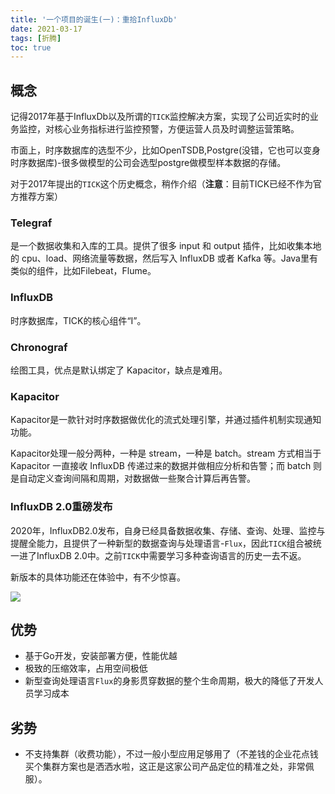 ```yaml
---
title: '一个项目的诞生(一)：重拾InfluxDb'
date: 2021-03-17
tags: [折腾]
toc: true
---
```


## 概念

记得2017年基于InfluxDb以及所谓的`TICK`监控解决方案，实现了公司近实时的业务监控，对核心业务指标进行监控预警，方便运营人员及时调整运营策略。

市面上，时序数据库的选型不少，比如OpenTSDB,Postgre(没错，它也可以变身时序数据库)-很多做模型的公司会选型postgre做模型样本数据的存储。

对于2017年提出的`TICK`这个历史概念，稍作介绍（**注意**：目前TICK已经不作为官方推荐方案）

### Telegraf

是一个数据收集和入库的工具。提供了很多 input 和 output 插件，比如收集本地的 cpu、load、网络流量等数据，然后写入 InfluxDB 或者 Kafka 等。Java里有类似的组件，比如Filebeat，Flume。

### InfluxDB

时序数据库，TICK的核心组件“I”。

### Chronograf

绘图工具，优点是默认绑定了 Kapacitor，缺点是难用。

### Kapacitor

Kapacitor是一款针对时序数据做优化的流式处理引擎，并通过插件机制实现通知功能。

Kapacitor处理一般分两种，一种是 stream，一种是 batch。stream 方式相当于 Kapacitor 一直接收 InfluxDB 传递过来的数据并做相应分析和告警；而 batch 则是自动定义查询间隔和周期，对数据做一些聚合计算后再告警。



### InfluxDB 2.0重磅发布

2020年，InfluxDB2.0发布，自身已经具备数据收集、存储、查询、处理、监控与提醒全能力，且提供了一种新型的数据查询与处理语言-`Flux`，因此`TICK`组合被统一进了InfluxDB 2.0中。之前`TICK`中需要学习多种查询语言的历史一去不返。

新版本的具体功能还在体验中，有不少惊喜。



![](https://www.influxdata.com/wp-content/uploads/APM-Diagram-2.png)

## 优势

- 基于Go开发，安装部署方便，性能优越
- 极致的压缩效率，占用空间极低
- 新型查询处理语言`Flux`的身影贯穿数据的整个生命周期，极大的降低了开发人员学习成本

## 劣势

- 不支持集群（收费功能），不过一般小型应用足够用了（不差钱的企业花点钱买个集群方案也是洒洒水啦，这正是这家公司产品定位的精准之处，非常佩服）。
